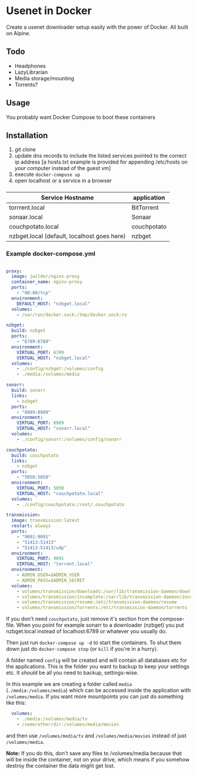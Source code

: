 # Usenet in Docker

Create a usenet downloader setup easily with the power of Docker. All built on Alpine.

## Todo

* Headphones
* LazyLibrarian
* Media storage/mounting
* Torrents?

## Usage

You probably want Docker Compose to boot these containers

## Installation

1. git clone <this repo url>
2. update dns records to include the listed services pointed to the correct ip address 
   [a  hosts.txt example is provided for appending /etc/hosts on _your_ computer instead of the guest vm]
3. execute `docker-compose up`
4. open localhost or a service in a browser


###
| Service Hostname | application |
| --- | --- |
| torrrent.local   | BitTorrent  |
| sonaar.local     | Sonaar      |
| couchpotato.local | couchpotato |
| nzbget.local (default, localhost goes here) | nzbget |

### Example docker-compose.yml

```yml

proxy:
  image: jwilder/nginx-proxy
  container_name: nginx-proxy
  ports:
    - "80:80/tcp"
  environment:
    DEFAULT_HOST: "nzbget.local"
  volumes:
    - /var/run/docker.sock:/tmp/docker.sock:ro

nzbget:
  build: nzbget
  ports:
    - "6789:6789"
  environment:
    VIRTUAL_PORT: 6789
    VIRTUAL_HOST: "nzbget.local"
  volumes:
    - ./config/nzbget:/volumes/config
    - ./media:/volumes/media

sonarr:
  build: sonarr
  links:
    - nzbget
  ports:
    - "8989:8989"
  environment:
    VIRTUAL_PORT: 8989
    VIRTUAL_HOST: "sonarr.local"
  volumes:
    - ./config/sonarr:/volumes/config/sonarr

couchpotato:
  build: couchpotato
  links:
    - nzbget
  ports:
    - "5050:5050"
  environment:
    VIRTUAL_PORT: 5050
    VIRTUAL_HOST: "couchpotato.local"
  volumes:
    - ./config/couchpotato:/root/.couchpotato

transmission:
  image: transmission:latest
  restart: always
  ports:
    - "9091:9091"
    - "51413:51413"
    - "51413:51413/udp"
  environment:
    VIRTUAL_PORT: 9091
    VIRTUAL_HOST: "torrent.local"
  environment:
    - ADMIN_USER=$ADMIN_USER
    - ADMIN_PASS=$ADMIN_SECRET
  volumes:
    - volumes/transmission/downloads:/var/lib/transmission-daemon/downloads
    - volumes/transmission/incomplete:/var/lib/transmission-daemon/incomplete
    - volumes/transmission/resume:/etc/transmission-daemon/resume
    - volumes/transmission/torrents:/etc/transmission-daemon/torrents
```

If you don't need `couchpotato`, just remove it's section from the compose-file. When you point for example sonarr to a downloader (nzbget) you put nzbget.local instead of localhost:6789 or whatever you usually do.

Then just run `docker-compose up -d` to start the containers. To shut them down just do `docker-compose stop` (or `kill` if you're in a hurry).

A folder named `config` will be created and will contain all databases etc for the applications. This is the folder you want to backup to keep your settings etc. It *should* be all you need to backup, settings-wise.

In this example we are creating a folder called `media` (`./media:/volumes/media`) which can be accessed inside the application with `/volumes/media`. If you want more mountpoints you can just do something like this:

```yml
  volumes:
    - ./media:/volumes/media/tv
    - /some/other/dir:/volumes/media/movies
```

and then use `/volumes/media/tv` and `/volumes/media/movies` instead of just `/volumes/media`.

**Note:** If you do this, don't save any files to /volumes/media because that will be inside the container, not on your drive, which means if you somehow destroy the container the data might get lost.
